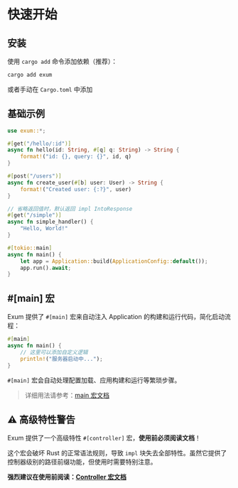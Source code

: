 # 快速开始

## 安装

使用 `cargo add` 命令添加依赖（推荐）：

```bash
cargo add exum
```

或者手动在 `Cargo.toml` 中添加

## 基础示例

```rust
use exum::*;

#[get("/hello/:id")]
async fn hello(id: String, #[q] q: String) -> String {
    format!("id: {}, query: {}", id, q)
}

#[post("/users")]
async fn create_user(#[b] user: User) -> String {
    format!("Created user: {:?}", user)
}

// 省略返回值时，默认返回 impl IntoResponse
#[get("/simple")]
async fn simple_handler() {
    "Hello, World!"
}

#[tokio::main]
async fn main() {
    let app = Application::build(ApplicationConfig::default());
    app.run().await;
}
```

## #[main] 宏

Exum 提供了 `#[main]` 宏来自动注入 Application 的构建和运行代码，简化启动流程：

```rust
#[main]
async fn main() {
    // 这里可以添加自定义逻辑
    println!("服务器启动中...");
}
```

`#[main]` 宏会自动处理配置加载、应用构建和运行等繁琐步骤。

> 详细用法请参考：[main 宏文档](./main-macro.md)

## ⚠️ 高级特性警告

Exum 提供了一个高级特性 `#[controller]` 宏，**使用前必须阅读文档**！

这个宏会破坏 Rust 的正常语法规则，导致 `impl` 块失去全部特性。虽然它提供了控制器级别的路径前缀功能，但使用时需要特别注意。

**强烈建议在使用前阅读：[Controller 宏文档](./controller-macro.md)**